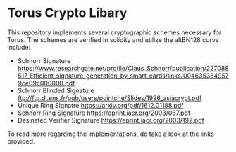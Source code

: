 # Torus Crypto Libary 

This repository implements several cryptographic schemes necessary for Torus. The schemes are verified in solidity and utilize the altBN128 curve include:

- Schnorr Signature
https://www.researchgate.net/profile/Claus_Schnorr/publication/227088517_Efficient_signature_generation_by_smart_cards/links/0046353849579ce09c000000.pdf
- Schnorr Blinded Signature
ftp://ftp.di.ens.fr/pub/users/pointche/Slides/1996_asiacrypt.pdf
- Unique Ring Signatre
https://arxiv.org/pdf/1612.01188.pdf
- Schnorr Ring Signature
https://eprint.iacr.org/2003/067.pdf
- Desinated Verifier Signature
https://eprint.iacr.org/2003/192.pdf



To read more regarding the implementations, do take a look at the links provided.
